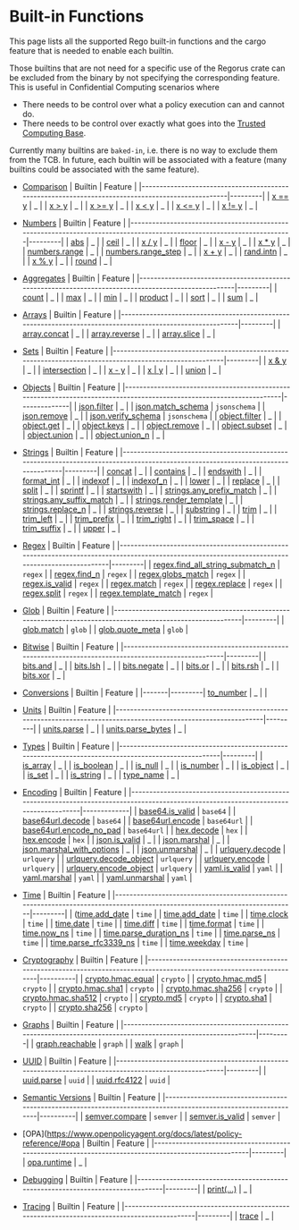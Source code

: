# Built-in Functions


This page lists all the supported Rego built-in functions and the cargo feature that is needed to enable each builtin.

Those builtins that are not need for a specific use of the Regorus crate can be excluded from the binary by not specifying
the corresponding feature. This is useful in Confidential Computing scenarios where
  - There needs to be control over what a policy execution can and cannot do.
  - There needs to be control over exactly what goes into the [Trusted Computing Base](https://en.wikipedia.org/wiki/Trusted_computing_base).

Currently many builtins are `baked-in`, i.e. there is no way to exclude them from the TCB.
In future, each builtin will be associated with a feature (many builtins could be associated with the same feature).

- [Comparison](https://www.openpolicyagent.org/docs/latest/policy-reference/#comparison)
  | Builtin                                                                                          | Feature |
  |--------------------------------------------------------------------------------------------------|---------|
  | [x == y](https://www.openpolicyagent.org/docs/latest/policy-reference/#builtin-comparison-equal) | _       |
  | [x > y](https://www.openpolicyagent.org/docs/latest/policy-reference/#builtin-comparison-gt)     | _       |
  | [x >= y](https://www.openpolicyagent.org/docs/latest/policy-reference/#builtin-comparison-gte)   | _       |
  | [x < y](https://www.openpolicyagent.org/docs/latest/policy-reference/#builtin-comparison-lt)     | _       |
  | [x <= y](https://www.openpolicyagent.org/docs/latest/policy-reference/#builtin-comparison-lte)   | _       |
  | [x != y](https://www.openpolicyagent.org/docs/latest/policy-reference/#builtin-comparison-neq)   | _       |

- [Numbers](https://www.openpolicyagent.org/docs/latest/policy-reference/#numbers)
  | Builtin                                                                                                               | Feature |
  |-----------------------------------------------------------------------------------------------------------------------|---------|
  | [abs](https://www.openpolicyagent.org/docs/latest/policy-reference/#builtin-numbers-abs)                              | _       |
  | [ceil](https://www.openpolicyagent.org/docs/latest/policy-reference/#builtin-numbers-ceil)                            | _       |
  | [x / y](https://www.openpolicyagent.org/docs/latest/policy-reference/#builtin-numbers-div)                            | _       |
  | [floor](https://www.openpolicyagent.org/docs/latest/policy-reference/#builtin-numbers-floor)                          | _       |
  | [x - y](https://www.openpolicyagent.org/docs/latest/policy-reference/#builtin-numbers-minus)                          | _       |
  | [x * y](https://www.openpolicyagent.org/docs/latest/policy-reference/#builtin-numbers-mul)                            | _       |
  | [numbers.range](https://www.openpolicyagent.org/docs/latest/policy-reference/#builtin-numbers-numbersrange)           | _       |
  | [numbers.range_step](https://www.openpolicyagent.org/docs/latest/policy-reference/#builtin-numbers-numbersrange_step) | _       |
  | [x + y](https://www.openpolicyagent.org/docs/latest/policy-reference/#builtin-numbers-plus)                           | _       |
  | [rand.intn](https://www.openpolicyagent.org/docs/latest/policy-reference/#builtin-numbers-randintn)                   | _       |
  | [x % y](https://www.openpolicyagent.org/docs/latest/policy-reference/#builtin-numbers-rem)                            | _       |
  | [round](https://www.openpolicyagent.org/docs/latest/policy-reference/#builtin-numbers-round)                          | _       |


- [Aggregates](https://www.openpolicyagent.org/docs/latest/policy-reference/#aggregates)
  | Builtin                                                                                             | Feature |
  |-----------------------------------------------------------------------------------------------------|---------|
  | [count](https://www.openpolicyagent.org/docs/latest/policy-reference/#builtin-aggregates-count)     | _       |
  | [max](https://www.openpolicyagent.org/docs/latest/policy-reference/#builtin-aggregates-max)         | _       |
  | [min](https://www.openpolicyagent.org/docs/latest/policy-reference/#builtin-aggregates-min)         | _       |
  | [product](https://www.openpolicyagent.org/docs/latest/policy-reference/#builtin-aggregates-product) | _       |
  | [sort](https://www.openpolicyagent.org/docs/latest/policy-reference/#builtin-aggregates-sort)       | _       |
  | [sum](https://www.openpolicyagent.org/docs/latest/policy-reference/#builtin-aggregates-sum)         | _       |

- [Arrays](https://www.openpolicyagent.org/docs/latest/policy-reference/#arrays-2)
  | Builtin                                                                                                   | Feature |
  |-----------------------------------------------------------------------------------------------------------|---------|
  | [array.concat](https://www.openpolicyagent.org/docs/latest/policy-reference/#builtin-array-arrayconcat)   | _       |
  | [array.reverse](https://www.openpolicyagent.org/docs/latest/policy-reference/#builtin-array-arrayreverse) | _       |
  | [array.slice](https://www.openpolicyagent.org/docs/latest/policy-reference/#builtin-array-arrayslice)     | _       |

- [Sets](https://www.openpolicyagent.org/docs/latest/policy-reference/#sets-2)
  | Builtin                                                                                                 | Feature |
  |---------------------------------------------------------------------------------------------------------|---------|
  | [x & y](https://www.openpolicyagent.org/docs/latest/policy-reference/#builtin-sets-and)                 | _       |
  | [intersection](https://www.openpolicyagent.org/docs/latest/policy-reference/#builtin-sets-intersection) | _       |
  | [x - y](https://www.openpolicyagent.org/docs/latest/policy-reference/#builtin-sets-minus)               | _       |
  | [x \| y](https://www.openpolicyagent.org/docs/latest/policy-reference/#builtin-sets-or)                 | _       |
  | [union](https://www.openpolicyagent.org/docs/latest/policy-reference/#builtin-sets-union)               | _       |

- [Objects](https://www.openpolicyagent.org/docs/latest/policy-reference/#object)
  | Builtin                                                                                                              | Feature      |
  |----------------------------------------------------------------------------------------------------------------------|--------------|
  | [json.filter](https://www.openpolicyagent.org/docs/latest/policy-reference/#builtin-object-jsonfilter)               | _            |
  | [json.match_schema](https://www.openpolicyagent.org/docs/latest/policy-reference/#builtin-object-jsonmatch_schema)   | `jsonschema` |
  | [json.remove](https://www.openpolicyagent.org/docs/latest/policy-reference/#builtin-object-jsonremove)               | _            |
  | [json.verify_schema](https://www.openpolicyagent.org/docs/latest/policy-reference/#builtin-object-jsonverify_schema) | `jsonschema` |
  | [object.filter](https://www.openpolicyagent.org/docs/latest/policy-reference/#builtin-object-objectfilter)           | _            |
  | [object.get](https://www.openpolicyagent.org/docs/latest/policy-reference/#builtin-object-objectget)                 | _            |
  | [object.keys](https://www.openpolicyagent.org/docs/latest/policy-reference/#builtin-object-objectkeys)               | _            |
  | [object.remove](https://www.openpolicyagent.org/docs/latest/policy-reference/#builtin-object-objectremove)           | _            |
  | [object.subset](https://www.openpolicyagent.org/docs/latest/policy-reference/#builtin-object-objectsubset)           | _            |
  | [object.union](https://www.openpolicyagent.org/docs/latest/policy-reference/#builtin-object-objectunion)             | _            |
  | [object.union_n](https://www.openpolicyagent.org/docs/latest/policy-reference/#builtin-object-objectunion_n)         | _            |

- [Strings](https://www.openpolicyagent.org/docs/latest/policy-reference/#strings)
  | Builtin                                                                                                                           | Feature |
  |-----------------------------------------------------------------------------------------------------------------------------------|---------|
  | [concat](https://www.openpolicyagent.org/docs/latest/policy-reference/#builtin-strings-concat)                                    | _       |
  | [contains](https://www.openpolicyagent.org/docs/latest/policy-reference/#builtin-strings-contains)                                | _       |
  | [endswith](https://www.openpolicyagent.org/docs/latest/policy-reference/#builtin-strings-endswith)                                | _       |
  | [format_int](https://www.openpolicyagent.org/docs/latest/policy-reference/#builtin-strings-format_int)                            | _       |
  | [indexof](https://www.openpolicyagent.org/docs/latest/policy-reference/#builtin-strings-indexof)                                  | _       |
  | [indexof_n](https://www.openpolicyagent.org/docs/latest/policy-reference/#builtin-strings-indexof_n)                              | _       |
  | [lower](https://www.openpolicyagent.org/docs/latest/policy-reference/#builtin-strings-lower)                                      | _       |
  | [replace](https://www.openpolicyagent.org/docs/latest/policy-reference/#builtin-strings-replace)                                  | _       |
  | [split](https://www.openpolicyagent.org/docs/latest/policy-reference/#builtin-strings-split)                                      | _       |
  | [sprintf](https://www.openpolicyagent.org/docs/latest/policy-reference/#builtin-strings-sprintf)                                  | _       |
  | [startswith](https://www.openpolicyagent.org/docs/latest/policy-reference/#builtin-strings-startswith)                            | _       |
  | [strings.any_prefix_match](https://www.openpolicyagent.org/docs/latest/policy-reference/#builtin-strings-stringsany_prefix_match) | _       |
  | [strings.any_suffix_match](https://www.openpolicyagent.org/docs/latest/policy-reference/#builtin-strings-stringsany_suffix_match) | _       |
  | [strings.render_template](https://www.openpolicyagent.org/docs/latest/policy-reference/#builtin-strings-stringsrender_template)   | _       |
  | [strings.replace_n](https://www.openpolicyagent.org/docs/latest/policy-reference/#builtin-strings-stringsreplace_n)               | _       |
  | [strings.reverse](https://www.openpolicyagent.org/docs/latest/policy-reference/#builtin-strings-stringsreverse)                   | _       |
  | [substring](https://www.openpolicyagent.org/docs/latest/policy-reference/#builtin-strings-substring)                              | _       |
  | [trim](https://www.openpolicyagent.org/docs/latest/policy-reference/#builtin-strings-trim)                                        | _       |
  | [trim_left](https://www.openpolicyagent.org/docs/latest/policy-reference/#builtin-strings-trim_left)                              | _       |
  | [trim_prefix](https://www.openpolicyagent.org/docs/latest/policy-reference/#builtin-strings-trim_prefix)                          | _       |
  | [trim_right](https://www.openpolicyagent.org/docs/latest/policy-reference/#builtin-strings-trim_right)                            | _       |
  | [trim_space](https://www.openpolicyagent.org/docs/latest/policy-reference/#builtin-strings-trim_space)                            | _       |
  | [trim_suffix](https://www.openpolicyagent.org/docs/latest/policy-reference/#builtin-strings-trim_suffix)                          | _       |
  | [upper](https://www.openpolicyagent.org/docs/latest/policy-reference/#builtin-strings-upper)                                      | _       |

- [Regex](https://www.openpolicyagent.org/docs/latest/policy-reference/#regex)
  | Builtin                                                                                                                                         | Feature |
  |-------------------------------------------------------------------------------------------------------------------------------------------------|---------|
  | [regex.find_all_string_submatch_n](https://www.openpolicyagent.org/docs/latest/policy-reference/#builtin-regex-regexfind_all_string_submatch_n) | `regex` |
  | [regex.find_n](https://www.openpolicyagent.org/docs/latest/policy-reference/#builtin-regex-regexfind_n)                                         | `regex` |
  | [regex.globs_match](https://www.openpolicyagent.org/docs/latest/policy-reference/#builtin-regex-regexglobs_match)                               | `regex` |
  | [regex.is_valid](https://www.openpolicyagent.org/docs/latest/policy-reference/#builtin-regex-regexis_valid)                                     | `regex` |
  | [regex.match](https://www.openpolicyagent.org/docs/latest/policy-reference/#builtin-regex-regexmatch)                                           | `regex` |
  | [regex.replace](https://www.openpolicyagent.org/docs/latest/policy-reference/#builtin-regex-regexreplace)                                       | `regex` |
  | [regex.split](https://www.openpolicyagent.org/docs/latest/policy-reference/#builtin-regex-regexsplit)                                           | `regex` |
  | [regex.template_match](https://www.openpolicyagent.org/docs/latest/policy-reference/#builtin-regex-regextemplate_match)                         | `regex` |

- [Glob](https://www.openpolicyagent.org/docs/latest/policy-reference/#regex)
  | Builtin                                                                                                      | Feature |
  |--------------------------------------------------------------------------------------------------------------|---------|
  | [glob.match](https://www.openpolicyagent.org/docs/latest/policy-reference/#builtin-glob-globmatch)           | `glob`  |
  | [glob.quote_meta](https://www.openpolicyagent.org/docs/latest/policy-reference/#builtin-glob-globquote_meta) | `glob`  |

- [Bitwise](https://www.openpolicyagent.org/docs/latest/policy-reference/#regex)
  | Builtin                                                                                              | Feature |
  |------------------------------------------------------------------------------------------------------|---------|
  | [bits.and](https://www.openpolicyagent.org/docs/latest/policy-reference/#builtin-bits-bitsand)       | _       |
  | [bits.lsh](https://www.openpolicyagent.org/docs/latest/policy-reference/#builtin-bits-bitslsh)       | _       |
  | [bits.negate](https://www.openpolicyagent.org/docs/latest/policy-reference/#builtin-bits-bitsnegate) | _       |
  | [bits.or](https://www.openpolicyagent.org/docs/latest/policy-reference/#builtin-bits-bitsor)         | _       |
  | [bits.rsh](https://www.openpolicyagent.org/docs/latest/policy-reference/#builtin-bits-bitsrsh)       | _       |
  | [bits.xor](https://www.openpolicyagent.org/docs/latest/policy-reference/#builtin-bits-bitsxor)       | _       |

- [Conversions](https://www.openpolicyagent.org/docs/latest/policy-reference/#conversions)
  | Builtin | Feature |
  |-------|---------|
  [to_number](https://www.openpolicyagent.org/docs/latest/policy-reference/#builtin-conversions-to_number) | _ |
|
- [Units](https://www.openpolicyagent.org/docs/latest/policy-reference/#units)
  | Builtin                                                                                                           | Feature |
  |-------------------------------------------------------------------------------------------------------------------|---------|
  | [units.parse](https://www.openpolicyagent.org/docs/latest/policy-reference/#builtin-units-unitsparse)             | _       |
  | [units.parse_bytes](https://www.openpolicyagent.org/docs/latest/policy-reference/#builtin-units-unitsparse_bytes) | _       |

- [Types](https://www.openpolicyagent.org/docs/latest/policy-reference/#types)
  | Builtin                                                                                              | Feature |
  |------------------------------------------------------------------------------------------------------|---------|
  | [is_array](https://www.openpolicyagent.org/docs/latest/policy-reference/#builtin-types-is_array)     | _       |
  | [is_boolean](https://www.openpolicyagent.org/docs/latest/policy-reference/#builtin-types-is_boolean) | _       |
  | [is_null](https://www.openpolicyagent.org/docs/latest/policy-reference/#builtin-types-is_null)       | _       |
  | [is_number](https://www.openpolicyagent.org/docs/latest/policy-reference/#builtin-types-is_number)   | _       |
  | [is_object](https://www.openpolicyagent.org/docs/latest/policy-reference/#builtin-types-is_object)   | _       |
  | [is_set](https://www.openpolicyagent.org/docs/latest/policy-reference/#builtin-types-is_set)         | _       |
  | [is_string](https://www.openpolicyagent.org/docs/latest/policy-reference/#builtin-types-is_string)   | _       |
  | [type_name](https://www.openpolicyagent.org/docs/latest/policy-reference/#builtin-types-type_name)   | _       |
  
- [Encoding](https://www.openpolicyagent.org/docs/latest/policy-reference/#encoding)
  | Builtin                                                                                                                              | Feature     |
  |--------------------------------------------------------------------------------------------------------------------------------------|-------------|
  | [base64.is_valid](https://www.openpolicyagent.org/docs/latest/policy-reference/#builtin-encoding-base64is_valid)                     | `base64`    |
  | [base64url.decode](https://www.openpolicyagent.org/docs/latest/policy-reference/#builtin-encoding-base64urldecode)                   | `base64`    |
  | [base64url.encode](https://www.openpolicyagent.org/docs/latest/policy-reference/#builtin-encoding-base64urlencode)                   | `base64url` |
  | [base64url.encode_no_pad](https://www.openpolicyagent.org/docs/latest/policy-reference/#builtin-encoding-base64urlencode_no_pad)     | `base64url` |
  | [hex.decode](https://www.openpolicyagent.org/docs/latest/policy-reference/#builtin-encoding-hexdecode)                               | `hex`       |
  | [hex.encode](https://www.openpolicyagent.org/docs/latest/policy-reference/#builtin-encoding-hexencode)                               | `hex`       |
  | [json.is_valid](https://www.openpolicyagent.org/docs/latest/policy-reference/#builtin-encoding-jsonis_valid)                         | _           |
  | [json.marshal](https://www.openpolicyagent.org/docs/latest/policy-reference/#builtin-encoding-jsonmarshal)                           | _           |
  | [json.marshal_with_options](https://www.openpolicyagent.org/docs/latest/policy-reference/#builtin-encoding-jsonmarshal_with_options) | _           |
  | [json.unmarshal](https://www.openpolicyagent.org/docs/latest/policy-reference/#builtin-encoding-jsonunmarshal)                       | _           |
  | [urlquery.decode](https://www.openpolicyagent.org/docs/latest/policy-reference/#builtin-encoding-urlquerydecode)                     | `urlquery`  |
  | [urlquery.decode_object](https://www.openpolicyagent.org/docs/latest/policy-reference/#builtin-encoding-urlquerydecode_object)       | `urlquery`  |
  | [urlquery.encode](https://www.openpolicyagent.org/docs/latest/policy-reference/#builtin-encoding-urlqueryencode)                     | `urlquery`  |
  | [urlquery.encode_object](https://www.openpolicyagent.org/docs/latest/policy-reference/#builtin-encoding-urlqueryencode_object)       | `urlquery`  |
  | [yaml.is_valid](https://www.openpolicyagent.org/docs/latest/policy-reference/#builtin-encoding-yamlis_valid)                         | `yaml`      |
  | [yaml.marshal](https://www.openpolicyagent.org/docs/latest/policy-reference/#builtin-encoding-yamlmarshal)                           | `yaml`      |
  | [yaml.unmarshal](https://www.openpolicyagent.org/docs/latest/policy-reference/#builtin-encoding-yamlunmarshal)                       | `yaml`      |

- [Time](https://www.openpolicyagent.org/docs/latest/policy-reference/#time)
   | Builtin                                                                                                                    | Feature |
   |----------------------------------------------------------------------------------------------------------------------------|---------|
   | ([time.add_date](https://www.openpolicyagent.org/docs/latest/policy-reference/#builtin-time-timeadd_date)                  | `time`  |
   | [time.add_date](https://www.openpolicyagent.org/docs/latest/policy-reference/#builtin-time-timeadd_date)                   | `time`  |
   | [time.clock](https://www.openpolicyagent.org/docs/latest/policy-reference/#builtin-time-timeclock)                         | `time`  |
   | [time.date](https://www.openpolicyagent.org/docs/latest/policy-reference/#builtin-time-timedate)                           | `time`  |
   | [time.diff](https://www.openpolicyagent.org/docs/latest/policy-reference/#builtin-time-timediff)                           | `time`  |
   | [time.format](https://www.openpolicyagent.org/docs/latest/policy-reference/#builtin-time-timeformat)                       | `time`  |
   | [time.now_ns](https://www.openpolicyagent.org/docs/latest/policy-reference/#builtin-time-timenow_ns)                       | `time`  |
   | [time.parse_duration_ns](https://www.openpolicyagent.org/docs/latest/policy-reference/#builtin-time-timeparse_duration_ns) | `time`  |
   | [time.parse_ns](https://www.openpolicyagent.org/docs/latest/policy-reference/#builtin-time-timeparse_ns)                   | `time`  |
   | [time.parse_rfc3339_ns](https://www.openpolicyagent.org/docs/latest/policy-reference/#builtin-time-timeparse_rfc3339_ns)   | `time`  |
   | [time.weekday](https://www.openpolicyagent.org/docs/latest/policy-reference/#builtin-time-timeweekday)                     | `time`  |

- [Cryptography](https://www.openpolicyagent.org/docs/latest/policy-reference/#crypto)
   | Builtin                                                                                                             | Feature  |
   |---------------------------------------------------------------------------------------------------------------------|----------|
   | [crypto.hmac.equal](https://www.openpolicyagent.org/docs/latest/policy-reference/#builtin-crypto-cryptohmacequal)   | `crypto` |
   | [crypto.hmac.md5](https://www.openpolicyagent.org/docs/latest/policy-reference/#builtin-crypto-cryptohmacmd5)       | `crypto` |
   | [crypto.hmac.sha1](https://www.openpolicyagent.org/docs/latest/policy-reference/#builtin-crypto-cryptohmacsha1)     | `crypto` |
   | [crypto.hmac.sha256](https://www.openpolicyagent.org/docs/latest/policy-reference/#builtin-crypto-cryptohmacsha256) | `crypto` |
   | [crypto.hmac.sha512](https://www.openpolicyagent.org/docs/latest/policy-reference/#builtin-crypto-cryptohmacsha512) | `crypto` |
   | [crypto.md5](https://www.openpolicyagent.org/docs/latest/policy-reference/#builtin-crypto-cryptomd5)                | `crypto` |
   | [crypto.sha1](https://www.openpolicyagent.org/docs/latest/policy-reference/#builtin-crypto-cryptosha1)              | `crypto` |
   | [crypto.sha256](https://www.openpolicyagent.org/docs/latest/policy-reference/#builtin-crypto-cryptosha256)          | `crypto` |

- [Graphs](https://www.openpolicyagent.org/docs/latest/policy-reference/#graph)
   | Builtin                                                                                                       | Feature |
   |---------------------------------------------------------------------------------------------------------------|---------|
   | [graph.reachable](https://www.openpolicyagent.org/docs/latest/policy-reference/#builtin-graph-graphreachable) | `graph` |
   | [walk](https://www.openpolicyagent.org/docs/latest/policy-reference/#builtin-graph-walk)                      | `graph` |

- [UUID](https://www.openpolicyagent.org/docs/latest/policy-reference/#uuid)
   | Builtin                                                                                                | Feature |
   |--------------------------------------------------------------------------------------------------------|---------|
   | [uuid.parse](https://www.openpolicyagent.org/docs/latest/policy-reference/#builtin-uuid-uuidparse)     | `uuid`  |
   | [uuid.rfc4122](https://www.openpolicyagent.org/docs/latest/policy-reference/#builtin-uuid-uuidrfc4122) | `uuid`  |

- [Semantic Versions](https://www.openpolicyagent.org/docs/latest/policy-reference/#semver)
   | Builtin                                                                                                        | Feature  |
   |----------------------------------------------------------------------------------------------------------------|----------|
   | [semver.compare](https://www.openpolicyagent.org/docs/latest/policy-reference/#builtin-semver-semvercompare)   | `semver` |
   | [semver.is_valid](https://www.openpolicyagent.org/docs/latest/policy-reference/#builtin-semver-semveris_valid) | `semver` |

- [OPA](https://www.openpolicyagent.org/docs/latest/policy-reference/#opa
   | Builtin                                                                                             | Feature |
   |-----------------------------------------------------------------------------------------------------|---------|
   | [opa.runtime](https://www.openpolicyagent.org/docs/latest/policy-reference/#builtin-opa-oparuntime) | _       |

- [Debugging](https://www.openpolicyagent.org/docs/latest/policy-reference/#opa)
   | Builtin                                                                         | Feature |
   |---------------------------------------------------------------------------------|---------|
   | [print(...)](https://www.openpolicyagent.org/docs/latest/policy-reference/#opa) | _       |

- [Tracing](https://www.openpolicyagent.org/docs/latest/policy-reference/#tracing)
   | Builtin                                                                                      | Feature |
   |----------------------------------------------------------------------------------------------|---------|
   | [trace](https://www.openpolicyagent.org/docs/latest/policy-reference/#builtin-tracing-trace) | _       |
